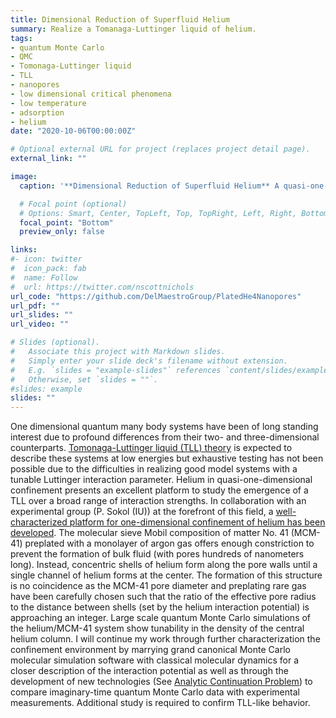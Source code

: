 ```yaml
---
title: Dimensional Reduction of Superfluid Helium
summary: Realize a Tomanaga-Luttinger liquid of helium.
tags:
- quantum Monte Carlo
- QMC
- Tomonaga-Luttinger liquid
- TLL
- nanopores
- low dimensional critical phenomena
- low temperature
- adsorption
- helium
date: "2020-10-06T00:00:00Z"

# Optional external URL for project (replaces project detail page).
external_link: ""

image:
  caption: '**Dimensional Reduction of Superfluid Helium** A quasi-one-dimensional chain of helium atoms may be achieved through preplating nanoporous materials with rare gases.'

  # Focal point (optional)
  # Options: Smart, Center, TopLeft, Top, TopRight, Left, Right, BottomLeft, Bottom, BottomRight
  focal_point: "Bottom"
  preview_only: false

links:
#- icon: twitter
#  icon_pack: fab
#  name: Follow
#  url: https://twitter.com/nscottnichols
url_code: "https://github.com/DelMaestroGroup/PlatedHe4Nanopores"
url_pdf: ""
url_slides: ""
url_video: ""

# Slides (optional).
#   Associate this project with Markdown slides.
#   Simply enter your slide deck's filename without extension.
#   E.g. `slides = "example-slides"` references `content/slides/example-slides.md`.
#   Otherwise, set `slides = ""`.
#slides: example
slides: ""
---
```


One dimensional quantum many body systems have been of long standing interest
due to profound differences from their two- and three-dimensional counterparts.
[Tomonaga-Luttinger liquid (TLL) theory](https://doi.org/10.1103/PhysRevLett.47.1840)
is expected to describe these systems at low energies but exhaustive testing has
not been possible due to the difficulties in realizing good model systems with a
tunable Luttinger interaction parameter. Helium in quasi-one-dimensional
confinement presents an excellent platform to study the emergence of a TLL over
a broad range of interaction strengths. In collaboration with an experimental
group (P. Sokol (IU)) at the forefront of this field, a [well-characterized
platform for one-dimensional confinement of helium has been developed](https://doi.org/10.1103/PhysRevB.102.144505).
The molecular sieve Mobil composition of matter No. 41 (MCM-41) preplated with a
monolayer of argon gas offers enough constriction to prevent the formation of
bulk fluid (with pores hundreds of nanometers long). Instead, concentric shells
of helium form along the pore walls until a single channel of helium forms at
the center. The formation of this structure is no coincidence as the MCM-41 pore
diameter and preplating rare gas have been carefully chosen such that the ratio
of the effective pore radius to the distance between shells (set by the helium
interaction potential) is approaching an integer. Large scale quantum Monte
Carlo simulations of the helium/MCM-41 system show tunability in the density of
the central helium column. I will continue my work through further
characterization the confinement environment by marrying grand canonical Monte
Carlo molecular simulation software with classical molecular dynamics
for a closer description of the interaction potential as well as through the
development of new technologies (See [Analytic Continuation Problem](https://nathan.nichols.live)) to compare imaginary-time quantum Monte
Carlo data with experimental measurements. Additional study is required to
confirm TLL-like behavior.
